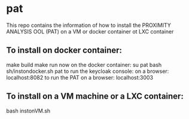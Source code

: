 # pat

This repo contains the information of how to install the PROXIMITY ANALYSIS OOL (PAT) on a VM or docker container ot LXC container

## To install on docker container:
make build
make run
now on the docker container:
su pat
bash sh/instondocker.sh
pat
to run the keycloak console:   on a browser:  localhost:8082
to run the PAT                 on a browser:  localhost:3003



## To install on a VM machine or a LXC container:
bash instonVM.sh
